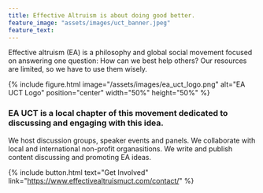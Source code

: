 ```yaml
---
title: Effective Altruism is about doing good better.
feature_image: "assets/images/uct_banner.jpeg"
feature_text: 
---
```

Effective altruism (EA) is a philosophy and global social movement focused on answering one question: How can we best help others?
Our resources are limited, so we have to use them wisely.

{% include figure.html image="/assets/images/ea_uct_logo.png" alt="EA UCT Logo" position="center" width="50%" height="50%" %}

### EA UCT is a local chapter of this movement dedicated to discussing and engaging with this idea.
We host discussion groups, speaker events and panels.
We collaborate with local and international non-profit organasitions.
We write and publish content discussing and promoting EA ideas.

{% include button.html text="Get Involved" link="https://www.effectivealtruismuct.com/contact/" %}

